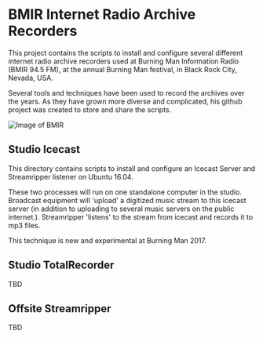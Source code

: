 # BMIR Internet Radio Archive Recorders

This project contains the scripts to install and configure several different internet radio archive recorders used at Burning Man Information Radio (BMIR 94.5 FM), at the annual Burning Man festival, in Black Rock City, Nevada, USA.

Several tools and techniques have been used to record the archives over the years.  As they have grown more diverse and complicated, his github project was created to store and share the scripts.


![Image of BMIR](https://raw.githubusercontent.com/sagittandy/bmir-archive-recorders/master/pix/bmir.archivers.2017.png)


## Studio Icecast

This directory contains scripts to install and configure an Icecast Server and Streamripper listener on Ubuntu 16.04.

These two processes will run on one standalone computer in the studio.  Broadcast equipment will 'upload' a digitized music stream to this icecast server (in addition to uploading to several music servers on the public internet.).  Streamripper 'listens' to the stream from icecast and records it to mp3 files.

This technique is new and experimental at Burning Man 2017.

## Studio TotalRecorder

TBD

## Offsite Streamripper

TBD
